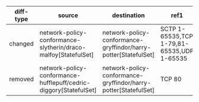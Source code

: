 | diff-type | source | destination | ref1 | ref2 | workloads-diff-info |
|-----------|--------|-------------|------|------|---------------------|
| changed | network-policy-conformance-slytherin/draco-malfoy[StatefulSet] | network-policy-conformance-gryffindor/harry-potter[StatefulSet] | SCTP 1-65535,TCP 1-79,81-65535,UDP 1-65535 | All Connections |  |
| removed | network-policy-conformance-hufflepuff/cedric-diggory[StatefulSet] | network-policy-conformance-gryffindor/harry-potter[StatefulSet] | TCP 80 | No Connections |  |